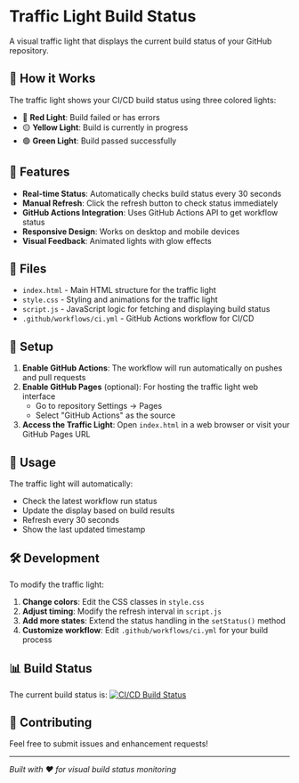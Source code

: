 # Traffic Light Build Status

A visual traffic light that displays the current build status of your GitHub repository.

## 🚦 How it Works

The traffic light shows your CI/CD build status using three colored lights:

- 🔴 **Red Light**: Build failed or has errors
- 🟡 **Yellow Light**: Build is currently in progress
- 🟢 **Green Light**: Build passed successfully

## 🚀 Features

- **Real-time Status**: Automatically checks build status every 30 seconds
- **Manual Refresh**: Click the refresh button to check status immediately
- **GitHub Actions Integration**: Uses GitHub Actions API to get workflow status
- **Responsive Design**: Works on desktop and mobile devices
- **Visual Feedback**: Animated lights with glow effects

## 📁 Files

- `index.html` - Main HTML structure for the traffic light
- `style.css` - Styling and animations for the traffic light
- `script.js` - JavaScript logic for fetching and displaying build status
- `.github/workflows/ci.yml` - GitHub Actions workflow for CI/CD

## 🔧 Setup

1. **Enable GitHub Actions**: The workflow will run automatically on pushes and pull requests
2. **Enable GitHub Pages** (optional): For hosting the traffic light web interface
   - Go to repository Settings → Pages
   - Select "GitHub Actions" as the source
3. **Access the Traffic Light**: Open `index.html` in a web browser or visit your GitHub Pages URL

## 🎯 Usage

The traffic light will automatically:
- Check the latest workflow run status
- Update the display based on build results
- Refresh every 30 seconds
- Show the last updated timestamp

## 🛠️ Development

To modify the traffic light:

1. **Change colors**: Edit the CSS classes in `style.css`
2. **Adjust timing**: Modify the refresh interval in `script.js`
3. **Add more states**: Extend the status handling in the `setStatus()` method
4. **Customize workflow**: Edit `.github/workflows/ci.yml` for your build process

## 📊 Build Status

The current build status is: [![CI/CD Build Status](https://github.com/PATTASWAMY-VISHWAK-YASASHREE/PROJECT01/actions/workflows/ci.yml/badge.svg)](https://github.com/PATTASWAMY-VISHWAK-YASASHREE/PROJECT01/actions/workflows/ci.yml)

## 🤝 Contributing

Feel free to submit issues and enhancement requests!

---

*Built with ❤️ for visual build status monitoring*